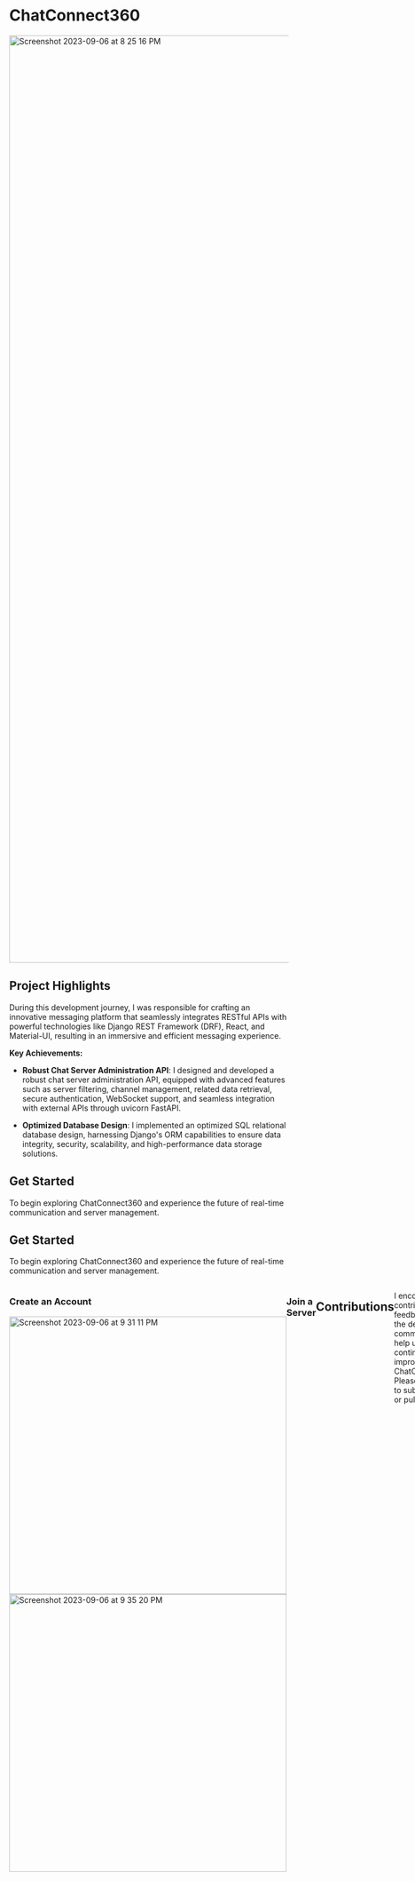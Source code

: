 # ChatConnect360 
<img width="1670" alt="Screenshot 2023-09-06 at 8 25 16 PM" src="https://github.com/ekbostan/ChatConnect360/assets/114015851/b9a9c440-238c-4141-84b0-07aef4afac14">

## Project Highlights
During this development journey, I was responsible for crafting an innovative messaging platform that seamlessly integrates RESTful APIs with powerful technologies like Django REST Framework (DRF), React, and Material-UI, resulting in an immersive and efficient messaging experience.

**Key Achievements:**

- **Robust Chat Server Administration API**: I designed and developed a robust chat server administration API, equipped with advanced features such as server filtering, channel management, related data retrieval, secure authentication, WebSocket support, and seamless integration with external APIs through uvicorn FastAPI.

- **Optimized Database Design**: I implemented an optimized SQL relational database design, harnessing Django's ORM capabilities to ensure data integrity, security, scalability, and high-performance data storage solutions.
## Get Started

To begin exploring ChatConnect360 and experience the future of real-time communication and server management.

## Get Started

To begin exploring ChatConnect360 and experience the future of real-time communication and server management.

<div style="display: flex; justify-content: space-between;">
    <div style="flex: 1;">
        <h3>Create an Account</h3>
        <img width="500"  alt="Screenshot 2023-09-06 at 9 31 11 PM" src="https://github.com/ekbostan/ChatConnect360/assets/114015851/cb79b350-8074-4e10-86fb-73e8dc939116">        <img width="500" " alt="Screenshot 2023-09-06 at 9 35 20 PM" src="https://github.com/ekbostan/ChatConnect360/assets/114015851/29a50883-acbb-4c5a-80a2-2548a3d12eb7">
    </div>
    



### Join a Server

## Contributions

I encourage contributions and feedback from the developer community to help us continuously improve ChatConnect360. Please feel free to submit issues or pull requests.

